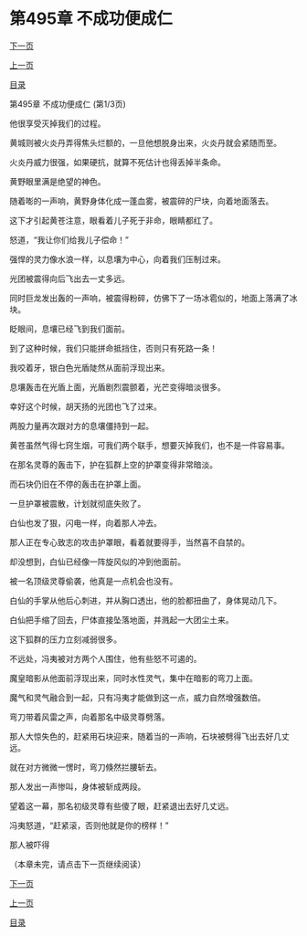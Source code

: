 <h1>第495章   不成功便成仁</h1>
            <div><p><a href="./1483_%E7%AC%AC495%E7%AB%A0_%E4%B8%8D%E6%88%90%E5%8A%9F%E4%BE%BF%E6%88%90%E4%BB%81.md">下一页</a></p><p><a href="./1481_%E7%AC%AC494%E7%AB%A0_%E5%86%B0%E7%81%AB%E4%B9%8B%E5%8A%9B.md">上一页</a></p><p><a href="../">目录</a></p></div>
            <div><p>第495章   不成功便成仁 (第1/3页)</p><p>他很享受灭掉我们的过程。</p><p>黄城则被火炎丹弄得焦头烂额的，一旦他想脱身出来，火炎丹就会紧随而至。</p><p>火炎丹威力很强，如果硬抗，就算不死估计也得丢掉半条命。</p><p>黄野眼里满是绝望的神色。</p><p>随着嘭的一声响，黄野身体化成一蓬血雾，被震碎的尸块，向着地面落去。</p><p>这下才引起黄苍注意，眼看着儿子死于非命，眼睛都红了。</p><p>怒道，“我让你们给我儿子偿命！”</p><p>强悍的灵力像水浪一样，以息壤为中心，向着我们压制过来。</p><p>光团被震得向后飞出去一丈多远。</p><p>同时巨龙发出轰的一声响，被震得粉碎，仿佛下了一场冰雹似的，地面上落满了冰块。</p><p>眨眼间，息壤已经飞到我们面前。</p><p>到了这种时候，我们只能拼命抵挡住，否则只有死路一条！</p><p>我咬着牙，银白色光盾陡然从面前浮现出来。</p><p>息壤轰击在光盾上面，光盾剧烈震颤着，光芒变得暗淡很多。</p><p>幸好这个时候，胡天扬的光团也飞了过来。</p><p>两股力量再次跟对方的息壤僵持到一起。</p><p>黄苍虽然气得七窍生烟，可我们两个联手，想要灭掉我们，也不是一件容易事。</p><p>在那名灵尊的轰击下，护在狐群上空的护罩变得非常暗淡。</p><p>而石块仍旧在不停的轰击在护罩上面。</p><p>一旦护罩被震散，计划就彻底失败了。</p><p>白仙也发了狠，闪电一样，向着那人冲去。</p><p>那人正在专心致志的攻击护罩眼，看着就要得手，当然喜不自禁的。</p><p>却没想到，白仙已经像一阵旋风似的冲到他面前。</p><p>被一名顶级灵尊偷袭，他真是一点机会也没有。</p><p>白仙的手掌从他后心刺进，并从胸口透出，他的脸都扭曲了，身体晃动几下。</p><p>白仙把手缩了回去，尸体直接坠落地面，并溅起一大团尘土来。</p><p>这下狐群的压力立刻减弱很多。</p><p>不远处，冯夷被对方两个人围住，他有些怒不可遏的。</p><p>魔皇暗影从他面前浮现出来，同时水性灵气，集中在暗影的弯刀上面。</p><p>魔气和灵气融合到一起，只有冯夷才能做到这一点，威力自然增强数倍。</p><p>弯刀带着风雷之声，向着那名中级灵尊劈落。</p><p>那人大惊失色的，赶紧用石块迎来，随着当的一声响，石块被劈得飞出去好几丈远。</p><p>就在对方微微一愣时，弯刀倏然拦腰斩去。</p><p>那人发出一声惨叫，身体被斩成两段。</p><p>望着这一幕，那名初级灵尊有些傻了眼，赶紧退出去好几丈远。</p><p>冯夷怒道，“赶紧滚，否则他就是你的榜样！”</p><p>那人被吓得</p><p>（本章未完，请点击下一页继续阅读）</p></div>
            <div><p><a href="./1483_%E7%AC%AC495%E7%AB%A0_%E4%B8%8D%E6%88%90%E5%8A%9F%E4%BE%BF%E6%88%90%E4%BB%81.md">下一页</a></p><p><a href="./1481_%E7%AC%AC494%E7%AB%A0_%E5%86%B0%E7%81%AB%E4%B9%8B%E5%8A%9B.md">上一页</a></p><p><a href="../">目录</a></p></div>